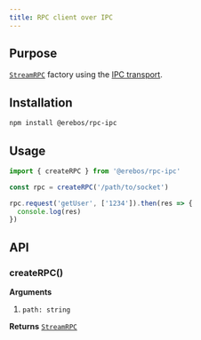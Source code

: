 ```yaml
---
title: RPC client over IPC
---
```


## Purpose

[`StreamRPC`](rpc-stream.md) factory using the [IPC transport](transport-ipc.md).

## Installation

```sh
npm install @erebos/rpc-ipc
```

## Usage

```javascript
import { createRPC } from '@erebos/rpc-ipc'

const rpc = createRPC('/path/to/socket')

rpc.request('getUser', ['1234']).then(res => {
  console.log(res)
})
```

## API

### createRPC()

**Arguments**

1.  `path: string`

**Returns** [`StreamRPC`](rpc-stream.md)
